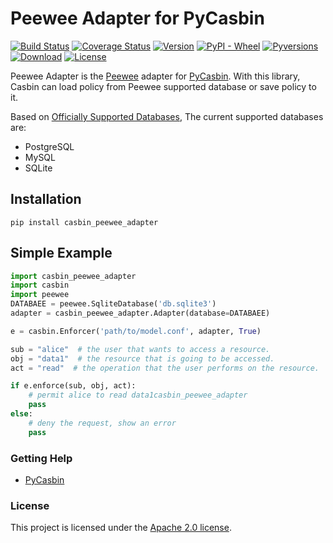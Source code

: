 Peewee Adapter for PyCasbin
====

[![Build Status](https://www.travis-ci.org/shblhy/peewee-adapter.svg?branch=master)](https://www.travis-ci.org/shblhy/peewee-adapter)
[![Coverage Status](https://coveralls.io/repos/github/shblhy/peewee-adapter/badge.svg)](https://coveralls.io/github/shblhy/peewee-adapter)
[![Version](https://img.shields.io/pypi/v/casbin_peewee_adapter.svg)](https://pypi.org/project/casbin_peewee_adapter/)
[![PyPI - Wheel](https://img.shields.io/pypi/wheel/casbin_peewee_adapter.svg)](https://pypi.org/project/casbin_peewee_adapter/)
[![Pyversions](https://img.shields.io/pypi/pyversions/casbin_peewee_adapter.svg)](https://pypi.org/project/casbin_peewee_adapter/)
[![Download](https://img.shields.io/pypi/dm/casbin_peewee_adapter.svg)](https://pypi.org/project/casbin_peewee_adapter/)
[![License](https://img.shields.io/pypi/l/casbin_peewee_adapter.svg)](https://pypi.org/project/casbin_peewee_adapter/)

Peewee Adapter is the [Peewee](http://docs.peewee-orm.com/en/latest/) adapter for [PyCasbin](https://github.com/casbin/pycasbin). With this library, Casbin can load policy from Peewee supported database or save policy to it.

Based on [Officially Supported Databases](http://docs.peewee-orm.com/en/latest/), The current supported databases are:

- PostgreSQL
- MySQL
- SQLite

## Installation

```
pip install casbin_peewee_adapter
```

## Simple Example

```python
import casbin_peewee_adapter
import casbin
import peewee
DATABAEE = peewee.SqliteDatabase('db.sqlite3')
adapter = casbin_peewee_adapter.Adapter(database=DATABAEE)

e = casbin.Enforcer('path/to/model.conf', adapter, True)

sub = "alice"  # the user that wants to access a resource.
obj = "data1"  # the resource that is going to be accessed.
act = "read"  # the operation that the user performs on the resource.

if e.enforce(sub, obj, act):
    # permit alice to read data1casbin_peewee_adapter
    pass
else:
    # deny the request, show an error
    pass
```


### Getting Help

- [PyCasbin](https://github.com/casbin/pycasbin)

### License

This project is licensed under the [Apache 2.0 license](LICENSE).
